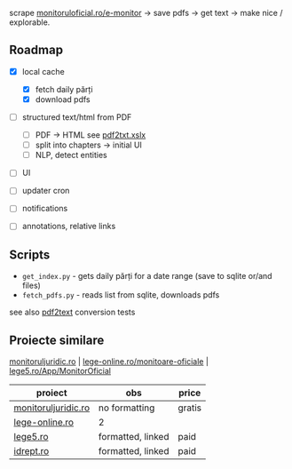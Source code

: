 scrape [monitoruloficial.ro/e-monitor](https://monitoruloficial.ro/e-monitor/) → save pdfs →  get text → make nice / explorable.

## Roadmap

- [x] local cache
    - [x] fetch daily părți
    - [x] download pdfs
- [ ] structured text/html from PDF
    - [ ] PDF → HTML see [pdf2txt.xslx](https://docs.google.com/spreadsheets/d/1APEmulzWa7PGgDg_mc-7rnY_vbxX2Q6Y) 
    - [ ] split into chapters → initial UI 
    - [ ] NLP, detect entities
- [ ] UI 
- [ ] updater cron
- [ ] notifications
- [ ] annotations, relative links


## Scripts

- `get_index.py` - gets daily părți for a date range (save to sqlite or/and files)
- `fetch_pdfs.py` - reads list from sqlite, downloads pdfs

see also [pdf2text](../pdf2text) conversion tests

## Proiecte similare

[monitoruljuridic.ro](http://www.monitoruljuridic.ro/) | [lege-online.ro/monitoare-oficiale](https://www.lege-online.ro/monitoare-oficiale) | [lege5.ro/App/MonitorOficial](https://lege5.ro/App/MonitorOficial)   


| proiect | obs | price |
|-----|-----|-----|
| [monitoruljuridic.ro](http://www.monitoruljuridic.ro/) | no formatting | gratis |
| [lege-online.ro](https://www.lege-online.ro/monitoare-oficiale) | 2 |  |
| [lege5.ro](https://lege5.ro/App/MonitorOficial) | formatted, linked | paid |
| [idrept.ro](https://lege5.ro/App/MonitorOficial) | formatted, linked | paid |
